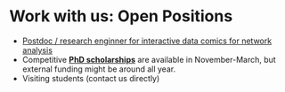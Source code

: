 # Work with us: Open Positions

<!---
* **[Lecturer/Reader in Data Visualization](https://elxw.fa.em3.oraclecloud.com/hcmUI/CandidateExperience/en/sites/CX_1001/job/313/?utm_medium=jobshare)**, tenured (deadline: Jan 12, 2021)
* __[PhD scholarship](phd-graphics-medicine.html)__ in Visualising Complex Care Pathways in Later Life (Deadline: end Jan 2021, Start: Sept 2021)
-->
* [Postdoc / research enginner for interactive data comics for network analysis](jobs-viscovery.html) 
* Competitive __[PhD scholarships](phd-edinburgh.html)__ are available in November-March, but external funding might be around all year. 
* Visiting students (contact us directly)
